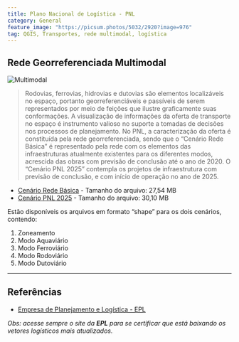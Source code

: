 ```yaml
---
title: Plano Nacional de Logística - PNL
category: General
feature_image: "https://picsum.photos/5032/2920?image=976"
tag: QGIS, Transportes, rede multimodal, logística
---
```

## Rede Georreferenciada Multimodal
![Multimodal](https://github.com/geosaber/r4geo/raw/gh-pages/img/logistica_multimodal.png)
>Rodovias, ferrovias, hidrovias e dutovias são elementos localizáveis no espaço, portanto georreferenciáveis e passíveis de serem representados por meio de feições que ilustre graficamente suas conformações.
>A visualização de informações da oferta de transporte no espaço é instrumento valioso no suporte a tomadas de decisões nos processos de planejamento.
>No PNL, a caracterização da oferta é constituída pela rede georreferenciada, sendo que o “Cenário Rede Básica” é representado pela rede com os elementos das infraestruturas atualmente existentes para os diferentes modos, acrescida das obras com previsão de conclusão até o ano de 2020. O “Cenário PNL 2025” contempla os projetos de infraestrutura com previsão de conclusão, e com início de operação no ano de 2025.
- [Cenário Rede Básica](http://www.epl.gov.br/html/objects/_downloadblob.php?cod_blob=4930) - Tamanho do arquivo: 27,54 MB
- [Cenário PNL 2025](http://www.epl.gov.br/html/objects/_downloadblob.php?cod_blob=4929) - Tamanho do arquivo: 30,10 MB

Estão disponíveis os arquivos em formato “shape” para os dois cenários, contendo:
1. Zoneamento
2. Modo Aquaviário
3. Modo Ferroviário
4. Modo Rodoviário
5. Modo Dutoviário
---
## Referências
- [Empresa de Planejamento e Logística - EPL](http://www.epl.gov.br/rede-georeferenciada)

*Obs: acesse sempre o site da **EPL** para se certificar que está baixando os vetores logísticos mais atualizados.*
